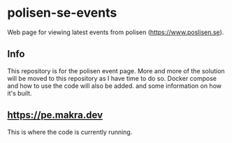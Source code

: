 # polisen-se-events
Web page for viewing latest events from polisen (https://www.poslisen.se).

## Info
This repository is for the polisen event page.
More and more of the solution will be moved to this repository as I have time to do so. Docker compose and how to use the code will also be added. and some information on how it's built.

## https://pe.makra.dev
This is where the code is currently running.
